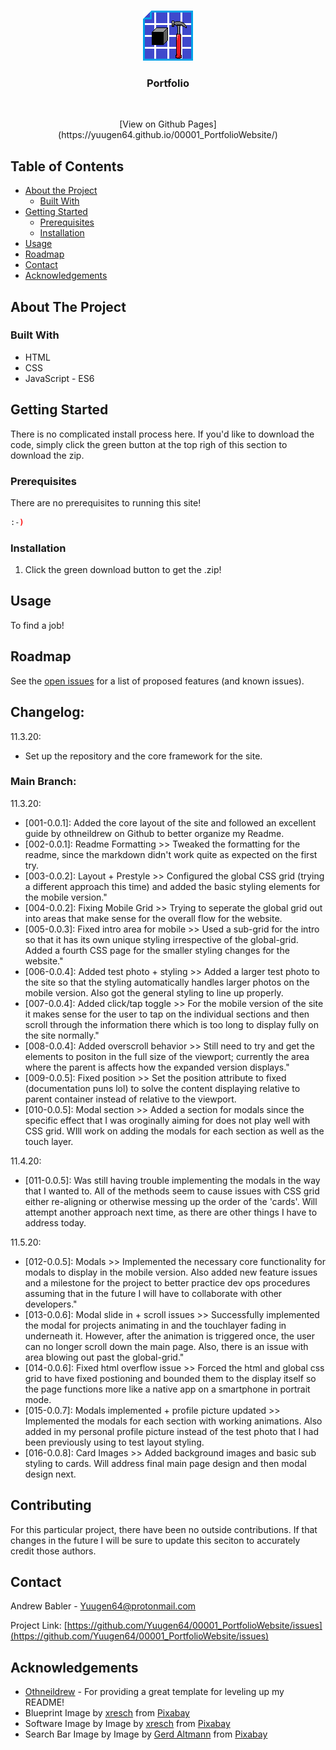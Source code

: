 <!-- PROJECT LOGO -->
<br />
<p align="center">
  <a href="https://github.com/Yuugen64/00001_PortfolioWebsite/blob/main/README.md">
    <img src="assets/constructionIcon.png" alt="Logo" width="80" height="80">
  </a>

  <h3 align="center">Portfolio</h3>
  
  <br />
  <p align="center">[View on Github Pages](https://yuugen64.github.io/00001_PortfolioWebsite/)</p>

  </p>
</p>



<!-- TABLE OF CONTENTS -->
## Table of Contents

* [About the Project](#about-the-project)
  * [Built With](#built-with)
* [Getting Started](#getting-started)
  * [Prerequisites](#prerequisites)
  * [Installation](#installation)
* [Usage](#usage)
* [Roadmap](#roadmap)
* [Contact](#contact)
* [Acknowledgements](#acknowledgements)




<!-- ABOUT THE PROJECT -->
## About The Project

<!-- [![Product Name Screen Shot][product-screenshot]](https://example.com) -->


### Built With
* HTML
* CSS
* JavaScript - ES6



<!-- GETTING STARTED -->
## Getting Started

There is no complicated install process here. If you'd like to download the code, simply click the green button at the top righ of this section to download the zip.



### Prerequisites

There are no prerequisites to running this site!
```sh
:-)
```

### Installation

1. Click the green download button to get the .zip!



<!-- USAGE EXAMPLES -->
## Usage

To find a job!



<!-- ROADMAP -->
## Roadmap

See the [open issues](https://github.com/Yuugen64/00001_PortfolioWebsite/issues) for a list of proposed features (and known issues).



<!-- CHANGELOG -->
## Changelog:

11.3.20:
- Set up the repository and the core framework for the site.

### Main Branch:

11.3.20:
- [001-0.0.1]: Added the core layout of the site and followed an excellent guide by othneildrew on Github to better organize my Readme.
- [002-0.0.1]: Readme Formatting >> Tweaked the formatting for the readme, since the markdown didn't work quite as expected on the first try.
- [003-0.0.2]: Layout + Prestyle >> Configured the global CSS grid (trying a different approach this time) and added the basic styling elements for the mobile version."
- [004-0.0.2]: Fixing Mobile Grid >> Trying to seperate the global grid out into areas that make sense for the overall flow for the website.
- [005-0.0.3]: Fixed intro area for mobile >> Used a sub-grid for the intro so that it has its own unique styling irrespective of the global-grid. Added a fourth CSS page for the smaller styling changes for the website."
- [006-0.0.4]: Added test photo + styling >> Added a larger test photo to the site so that the styling automatically handles larger photos on the mobile version. Also got the general styling to line up properly.
- [007-0.0.4]: Added click/tap toggle >> For the mobile version of the site it makes sense for the user to tap on the individual sections and then scroll through the information there which is too long to display fully on the site normally."
- [008-0.0.4]: Added overscroll behavior >> Still need to try and get the elements to positon in the full size of the viewport; currently the area where the parent is affects how the expanded version displays."
- [009-0.0.5]: Fixed position >> Set the position attribute to fixed (documentation puns lol) to solve the content displaying relative to parent container instead of relative to the viewport.
- [010-0.0.5]: Modal section >> Added a section for modals since the specific effect that I was oroginally aiming for does not play well with CSS grid. WIll work on adding the modals for each section as well as the touch layer.

11.4.20:
- [011-0.0.5]: Was still having trouble implementing the modals in the way that I wanted to. All of the methods seem to cause issues with CSS grid either re-aligning or otherwise messing up the order of the 'cards'. Will attempt another approach next time, as there are other things I have to address today.

11.5.20:
- [012-0.0.5]: Modals >> Implemented the necessary core functionality for modals to display in the mobile version. Also added new feature issues and a milestone for the project to better practice dev ops procedures assuming that in the future I will have to collaborate with other developers."
- [013-0.0.6]: Modal slide in + scroll issues >> Successfully implemented the modal for projects animating in and the touchlayer fading in underneath it. However, after the animation is triggered once, the user can no longer scroll down the main page. Also, there is an issue with <html> area blowing out past the global-grid."
- [014-0.0.6]: Fixed html overflow issue >> Forced the html and global css grid to have fixed postioning and bounded them to the display itself so the page functions more like a native app on a smartphone in portrait mode.
- [015-0.0.7]: Modals implemented + profile picture updated >> Implemented the modals for each section with working animations. Also added in my personal profile picture instead of the test photo that I had been previously using to test layout styling.
- [016-0.0.8]: Card Images >> Added background images and basic sub styling to cards. Will address final main page design and then modal design next.



<!-- CONTRIBUTING -->
## Contributing

For this particular project, there have been no outside contributions. If that changes in the future I will be sure to update this seciton to accurately credit those authors.



<!-- CONTACT -->
## Contact

Andrew Babler - Yuugen64@protonmail.com

Project Link: [https://github.com/Yuugen64/00001_PortfolioWebsite/issues](https://github.com/Yuugen64/00001_PortfolioWebsite/issues)



<!-- ACKNOWLEDGEMENTS -->
## Acknowledgements
* [Othneildrew](https://github.com/othneildrew/Best-README-Template/blob/master/README.md) - For providing a great template for leveling up my README!
* Blueprint Image by <a href="https://pixabay.com/users/xresch-7410129/?utm_source=link-attribution&amp;utm_medium=referral&amp;utm_campaign=image&amp;utm_content=4056027">xresch</a> from <a href="https://pixabay.com/?utm_source=link-attribution&amp;utm_medium=referral&amp;utm_campaign=image&amp;utm_content=4056027">Pixabay</a>
* Software Image by Image by <a href="https://pixabay.com/users/xresch-7410129/?utm_source=link-attribution&amp;utm_medium=referral&amp;utm_campaign=image&amp;utm_content=3682509">xresch</a> from <a href="https://pixabay.com/?utm_source=link-attribution&amp;utm_medium=referral&amp;utm_campaign=image&amp;utm_content=3682509">Pixabay</a>
* Search Bar Image by Image by <a href="https://pixabay.com/users/geralt-9301/?utm_source=link-attribution&amp;utm_medium=referral&amp;utm_campaign=image&amp;utm_content=4999181">Gerd Altmann</a> from <a href="https://pixabay.com/?utm_source=link-attribution&amp;utm_medium=referral&amp;utm_campaign=image&amp;utm_content=4999181">Pixabay</a>

